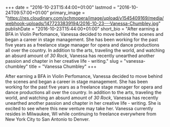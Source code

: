+++
date = "2016-10-23T15:44:00+01:00"
lastmod = "2016-10-24T09:57:00+01:00"
primary_image = "https://res.cloudinary.com/schmopera/image/upload/v1545409169/media/webhook-uploads/1477233839194/2016-10-23---Vanessa-Chumbley.jpg"
publishDate = "2016-10-23T15:44:00+01:00"
short_bio = "After earning a BFA in Violin Perfomance, Vanessa decided to move behind the scenes and began a career in stage management. She has been working for the past five years as a freelance stage manager for opera and dance productions all over the country. In addition to the arts, traveling the world, and watching an absurd amount of *30 Rock*, Vanessa has recently unearthed another passion and chapter in her creative life - writing."
slug = "vanessa-chumbley"
title = "Vanessa Chumbley"
+++

After earning a BFA in Violin Perfomance, Vanessa decided to move behind the scenes and began a career in stage management. She has been working for the past five years as a freelance stage manager for opera and dance productions all over the country. In addition to the arts, traveling the world, and watching an absurd amount of *30 Rock*, Vanessa has recently unearthed another passion and chapter in her creative life - writing. She is excited to see where this new venture may take her. Vanessa currently resides in Milwaukee, WI while continuing to freelance everywhere from New York City to San Antonio to Denver. 
